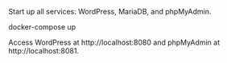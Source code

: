 Start up all services: WordPress, MariaDB, and phpMyAdmin.

   docker-compose up

Access WordPress at http://localhost:8080 and phpMyAdmin at http://localhost:8081.